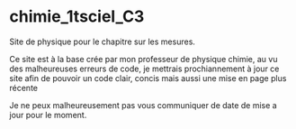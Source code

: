 # chimie_1tsciel_C3
Site de physique pour le chapitre sur les mesures.

Ce site est à la base crée par mon professeur de physique chimie, au vu des malheureuses erreurs de code, je mettrais prochiannement à jour ce site afin de pouvoir un code clair, concis mais aussi une mise en page plus récente

Je ne peux malheureusement pas vous communiquer de date de mise a jour pour le moment.
